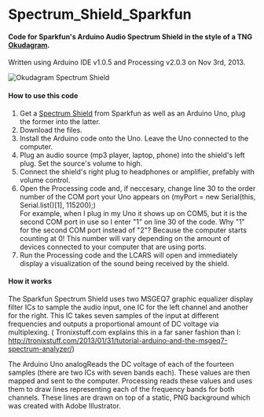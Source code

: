 Spectrum_Shield_Sparkfun
========================

#### **Code for Sparkfun's Arduino Audio Spectrum Shield in the style of a TNG [Okudagram](http://en.wikipedia.org/wiki/LCARS).**  
Written using Arduino IDE v1.0.5 and Processing v2.0.3 on Nov 3rd, 2013.

![Okudagram Spectrum Shield](http://i795.photobucket.com/albums/yy232/smolder_bucket/Sparkfun_Okudagram_Spectrum.png)


#### **How to use this code**  
1. Get a [Spectrum Shield](https://www.sparkfun.com/products/10306) from Sparkfun as well as an Arduino Uno, plug the former into the latter.  
2. Download the files.
3. Install the Arduino code onto the Uno. Leave the Uno connected to the computer.  
4. Plug an audio source (mp3 player, laptop, phone) into the shield's left plug. Set the source's volume to high.  
5. Connect the shield's right plug to headphones or amplifier, prefably with volume control.  
6. Open the Processing code and, if neccesary, change line 30 to the order number of the COM port your Uno appears on
(myPort = new Serial(this, Serial.list()[1], 115200);)  
For example, when I plug in my Uno it shows up on COM5, but it is the second COM port in use so I enter "1" on line 30
of the code. Why "1" for the second COM port instead of "2"? Because the computer starts counting at 0!
This number will vary depending on the amount of devices connected to your computer that are using ports.  
7. Run the Processing code and the LCARS will open and immediately display a visualization of the sound being received by the shield.  

#### **How it works**  
The Sparkfun Spectrum Shield uses two MSGEQ7 graphic equalizer display filter ICs to sample the audio input,
one IC for the left channel and another for the right. This IC takes seven samples of the input at different frequencies and 
outputs a proportional amount of DC voltage via multiplexing. ( Tronixstuff.com explains this in a far saner fashion than I:
http://tronixstuff.com/2013/01/31/tutorial-arduino-and-the-msgeq7-spectrum-analyzer/)  

The Arduino Uno analogReads the DC voltage of each of the fourteen samples (there are two ICs with seven bands each). 
These values are then mapped and sent to the computer. Processing reads these values and uses them to draw lines representing
each of the frequency bands for both channels. These lines are drawn on top of a static, PNG background which was created
with Adobe Illustrator.
